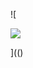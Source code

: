 ![

<img src="data:text/../../../../../../../img/onload/../../\github.com/r89shi/r89shi.github.io/blob/master/teste.js" />

](()
